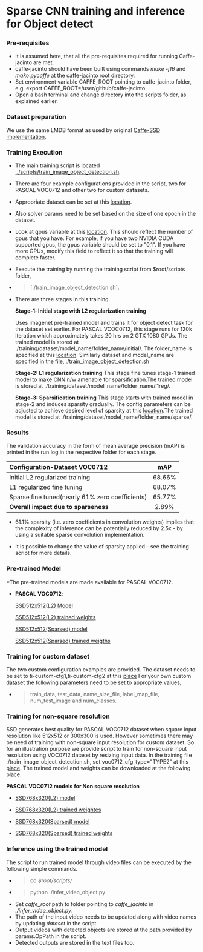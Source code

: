 # Sparse CNN training and inference for Object detect

### Pre-requisites
* It is assumed here, that all the pre-requisites required for running Caffe-jacinto are met. 
* caffe-jacinto should have been built using commands *make -j16* and *make pycaffe* at the caffe-jacinto root directory.
* Set environment variable CAFFE_ROOT pointing to caffe-jacinto folder, e.g. export CAFFE_ROOT=/user/github/caffe-jacinto. 
* Open a bash terminal and change directory into the scripts folder, as explained earlier. 


### Dataset preparation
We use the same LMDB format as used by original [Caffe-SSD implementation](https://github.com/weiliu89/caffe/blob/4817bf8b4200b35ada8ed0dc378dceaf38c539e4/README.md#citing-ssd). 


### Training Execution

* The main training script is located [../scripts/train_image_object_detection.sh](../scripts/train_image_object_detection.sh). 

* There are four  example configurations provided in the script, two for PASCAL VOC0712 and other two for custom datasets.
* Appropriate dataset can be set at this [location](https://github.com/tidsp/caffe-jacinto-models/blob/79621dde7528bb33f4740fb9a760162b15ec2fd6/scripts/train_image_object_detection.sh#L12). 

* Also solver params need to be set based on the size of one epoch in the dataset.
* Look at gpus variable at this [location](https://github.com/tidsp/caffe-jacinto-models/blob/5bda1503a4ae91fdd447fc7b9c07e4bd588e817e/scripts/train_image_object_detection.sh#L8). This should reflect the number of gpus that you have. For example, if you have two NVIDIA CUDA supported gpus, the gpus variable should be set to "0,1". If you have more GPUs, modify this field to reflect it so that the training will complete faster.

* Execute the training by running the training script from $root/scripts folder, 
* > [./train_image_object_detection.sh]. 

* There are three stages in this training.

	**Stage-1: Initial stage with L2 regularization training**
    
    Uses imagenet pre-trained model and trains it for object detect task for the dataset set earlier. For PASCAL VCOC0712, this stage runs for 120k iteration which approximately takes 20 hrs on 2 GTX 1080 GPUs. The trained model is stored at ./training/dataset/model_name/folder_name/initial/. The folder_name is specified at this [location](https://github.com/tidsp/caffe-jacinto-models/blob/79621dde7528bb33f4740fb9a760162b15ec2fd6/scripts/train_image_object_detection.sh#L13). Similarly dataset and model_name are specified in the file, [./train_image_object_detection.sh](https://github.com/tidsp/caffe-jacinto-models/blob/79621dde7528bb33f4740fb9a760162b15ec2fd6/scripts/train_image_object_detection.sh)
	
	**Stage-2: L1 regularization training**
    This stage fine tunes stage-1 trained model to make CNN n/w amenable for sparsification.The trained model is stored at ./training/dataset/model_name/folder_name/l1reg/.

	**Stage-3: Sparsification training** 
    This stage starts with trained model in stage-2 and induces sparsity gradually. The config parameters can be adjusted to achieve desired level of sparsity at this [location](https://github.com/tidsp/caffe-jacinto-models/blob/79621dde7528bb33f4740fb9a760162b15ec2fd6/scripts/train_image_object_detection.sh#L183-L184).The trained model is stored at ./training/dataset/model_name/folder_name/sparse/.
  

### Results

The validation accuracy in the form of mean average precision (mAP) is printed in the run.log in the respective folder for each stage. 

|Configuration-Dataset VOC0712                    |mAP        |
| :---                                            |  :---:    |
|Initial L2 regularized training                  |  68.66%   |
|L1 regularized fine tuning                       |  68.07%   |
|Sparse fine tuned(nearly 61% zero coefficients)  |  65.77%   |
|<b>Overall impact due to sparseness              |   2.89%   |


* 61.1% sparsity (i.e. zero coefficients in convolution weights) implies that the complexity of inference can be potentially reduced by 2.5x - by using a suitable sparse convolution implementation.

* It is possible to change the value of sparsity applied - see the training script for more details.

### Pre-trained Model
*The pre-trained models are made available for PASCAL VOC0712.

* **PASCAL VOC0712**: 

	[SSD512x512(L2) Model](../trained/object_detection/voc0712/JDetNet/ssd512x512_ds_PSP_dsFac_32_fc_0_hdDS8_1_kerMbox_3_1stHdSameOpCh_1/initial/deploy.prototxt)

	[SSD512x512(L2) trained weights](../trained/object_detection/voc0712/JDetNet/ssd512x512_ds_PSP_dsFac_32_fc_0_hdDS8_1_kerMbox_3_1stHdSameOpCh_1/initial/voc0712_ssdJacintoNetV2_iter_106000.caffemodel)

	[SSD512x512(Sparsed) model](../trained/object_detection/voc0712/JDetNet/ssd512x512_ds_PSP_dsFac_32_fc_0_hdDS8_1_kerMbox_3_1stHdSameOpCh_1/sparse/deploy.prototxt)

	[SSD512x512(Sparsed) trained weigths](../trained/object_detection/voc0712/JDetNet/ssd512x512_ds_PSP_dsFac_32_fc_0_hdDS8_1_kerMbox_3_1stHdSameOpCh_1/sparse/voc0712_ssdJacintoNetV2_iter_48000.caffemodel)

### Training for custom dataset 
The two custom configuration examples are provided. The dataset needs to be set to ti-custom-cfg1,ti-custom-cfg2 at this [place](https://github.com/tidsp/caffe-jacinto-models/blob/db50bc1f7614cde7c4181223ef91707ef7ceae99/scripts/train_image_object_detection.sh#L12)
For your own custom dataset the following parameters need to be set to appropriate values,
* > train_data,   test_data,   name_size_file,   label_map_file,   num_test_image and 
  num_classes. 

### Training for non-square resolution 
SSD generates best quality for PASCAL VOC0712 dataset when square input resolution like 512x512 or 300x300 is used. However sometimes there may be need of training with non-square input resolution for custom dataset. So for an illustration purpose we provide script to train for non-square input resolution using VOC0712 dataset by resizing input data. 
In the training file ./train_image_object_detection.sh, set voc0712_cfg_type="TYPE2" at this [place](https://github.com/tidsp/caffe-jacinto-models/blob/db50bc1f7614cde7c4181223ef91707ef7ceae99/scripts/train_image_object_detection.sh#L109).
The trained model and weights can be downloaded at the following place.

**PASCAL VOC0712 models for Non square resolution** 

* [SSD768x320(L2) model](../trained/object_detection/voc0712/JDetNet/ssd768x320_ds_PSP_dsFac_32_hdDS8_0/initial/deploy.prototxt)

* [SSD768x320(L2) trained weightes](../trained/object_detection/voc0712/JDetNet/ssd768x320_ds_PSP_dsFac_32_hdDS8_0/initial/voc0712_ssdJacintoNetV2_iter_120000.caffemodel)

* [SSD768x320(Sparsed) model](../trained/object_detection/voc0712/JDetNet/ssd768x320_ds_PSP_dsFac_32_hdDS8_0/sparse/deploy.prototxt)

* [SSD768x320(Sparsed) trained weights](../trained/object_detection/voc0712/JDetNet/ssd768x320_ds_PSP_dsFac_32_hdDS8_0/sparse/voc0712_ssdJacintoNetV2_iter_120000.caffemodel) 

### Inference using the trained model
The script to run trained model through video files can be executed by the following simple commands.
* >cd _$root/scripts/_
* >python ./infer_video_object.py
* Set _caffe_root_ path to folder pointing to _caffe_jacinto_ in _./infer_video_object.py_. 
* The path of the input video needs to be updated along with video names by updating _dataset_ in the script.
* Output videos with detected objects are stored at the path provided by params.OpPath in the script.
* Detected outputs are stored in the text files too.    

